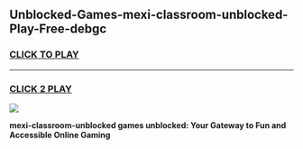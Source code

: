 
## Unblocked-Games-mexi-classroom-unblocked-Play-Free-debgc
<h3>
<a href="https://premium76.site?title=mexi-classroom-unblocked&ref=23A">CLICK TO PLAY</a></h3>
<hr>

<h3>
<a href="https://premium76.site?title=mexi-classroom-unblocked&ref=23A">CLICK 2 PLAY</a>
  
</h3>

<a href="https://premium76.site?title=mexi-classroom-unblocked&ref=23A"><img src="https://clearcache.store/games.png"></a>


**mexi-classroom-unblocked games unblocked: Your Gateway to Fun and Accessible Online Gaming**
